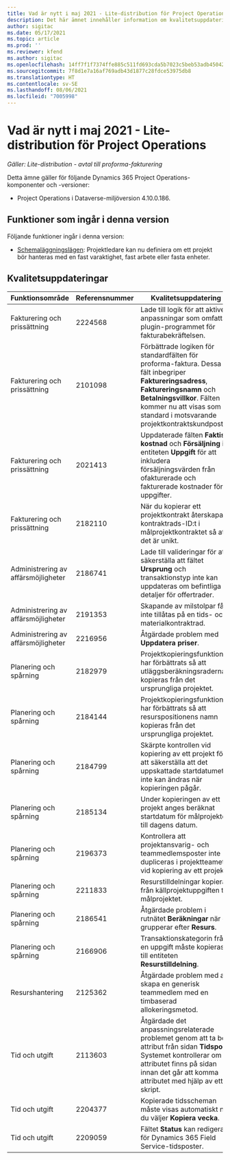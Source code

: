 ```yaml
---
title: Vad är nytt i maj 2021 - Lite-distribution för Project Operations
description: Det här ämnet innehåller information om kvalitetsuppdateringarna som är tillgängliga i maj 2021-versionen av Lite-distribution för Project Operations.
author: sigitac
ms.date: 05/17/2021
ms.topic: article
ms.prod: ''
ms.reviewer: kfend
ms.author: sigitac
ms.openlocfilehash: 14ff7f1f7374ffe885c511fd693cda5b7023c5beb53adb45042ddda1e932c93d
ms.sourcegitcommit: 7f8d1e7a16af769adb43d1877c28fdce53975db8
ms.translationtype: HT
ms.contentlocale: sv-SE
ms.lasthandoff: 08/06/2021
ms.locfileid: "7005998"
---
```

# <a name="whats-new-may-2021---project-operations-lite-deployment"></a>Vad är nytt i maj 2021 - Lite-distribution för Project Operations

_Gäller: Lite-distribution - avtal till proforma-fakturering_

Detta ämne gäller för följande Dynamics 365 Project Operations-komponenter och -versioner:

   - Project Operations i Dataverse-miljöversion 4.10.0.186.

## <a name="features-included-in-this-release"></a>Funktioner som ingår i denna version

Följande funktioner ingår i denna version:

- [Schemaläggningslägen](../../project-management/scheduling-modes.md): Projektledare kan nu definiera om ett projekt bör hanteras med en fast varaktighet, fast arbete eller fasta enheter.

## <a name="quality-updates"></a>Kvalitetsuppdateringar

| **Funktionsområde** | **Referensnummer** | **Kvalitetsuppdatering** |
| --- | --- | --- |
| Fakturering och prissättning | 2224568 | Lade till logik för att aktivera anpassningar som omfattar plugin-programmet för fakturabekräftelsen. |
| Fakturering och prissättning | 2101098 | Förbättrade logiken för standardfälten för proforma-faktura. Dessa fält inbegriper **Faktureringsadress**, **Faktureringsnamn** och **Betalningsvillkor**. Fälten kommer nu att visas som standard i motsvarande projektkontraktskundpost. |
| Fakturering och prissättning | 2021413 | Uppdaterade fälten **Faktisk kostnad** och **Försäljning** i entiteten **Uppgift** för att inkludera försäljningsvärden från ofakturerade och fakturerade kostnader för uppgifter. |
| Fakturering och prissättning | 2182110 | När du kopierar ett projektkontrakt återskapas kontraktrads-ID:t i målprojektkontraktet så att det är unikt. |
| Administrering av affärsmöjligheter | 2186741 | Lade till valideringar för att säkerställa att fältet **Ursprung** och transaktionstyp inte kan uppdateras om befintliga detaljer för offertrader. |
| Administrering av affärsmöjligheter | 2191353 | Skapande av milstolpar får inte tillåtas på en tids- och materialkontraktrad. |
| Administrering av affärsmöjligheter | 2216956 | Åtgärdade problem med **Uppdatera priser**. |
| Planering och spårning | 2182979 | Projektkopieringsfunktionen har förbättrats så att utläggsberäkningsraderna kopieras från det ursprungliga projektet. |
| Planering och spårning | 2184144 | Projektkopieringsfunktionen har förbättrats så att resurspositionens namn kopieras från det ursprungliga projektet. |
| Planering och spårning | 2184799 | Skärpte kontrollen vid kopiering av ett projekt för att säkerställa att det uppskattade startdatumet inte kan ändras när kopieringen pågår. |
| Planering och spårning | 2185134 | Under kopieringen av ett projekt anges beräknat startdatum för målprojektet till dagens datum. |
| Planering och spårning | 2196373 | Kontrollera att projektansvarig- och teammedlemsposter inte dupliceras i projektteamet vid kopiering av ett projekt. |
| Planering och spårning | 2211833 | Resurstilldelningar kopieras från källprojektuppgiften till målprojektet. |
| Planering och spårning | 2186541 | Åtgärdade problem i rutnätet **Beräkningar** när du grupperar efter **Resurs**. |
| Planering och spårning | 2166906 | Transaktionskategorin från en uppgift måste kopieras till entiteten **Resurstilldelning**. |
| Resurshantering | 2125362 | Åtgärdade problem med att skapa en generisk teammedlem med en timbaserad allokeringsmetod. |
| Tid och utgift | 2113603 | Åtgärdade det anpassningsrelaterade problemet genom att ta bort attribut från sidan **Tidspost**. Systemet kontrollerar om attributet finns på sidan innan det går att komma attributet med hjälp av ett skript. |
| Tid och utgift | 2204377 | Kopierade tidsscheman måste visas automatiskt när du väljer **Kopiera vecka**. |
| Tid och utgift | 2209059 | Fältet **Status** kan redigeras för Dynamics 365 Field Service-tidsposter. |
